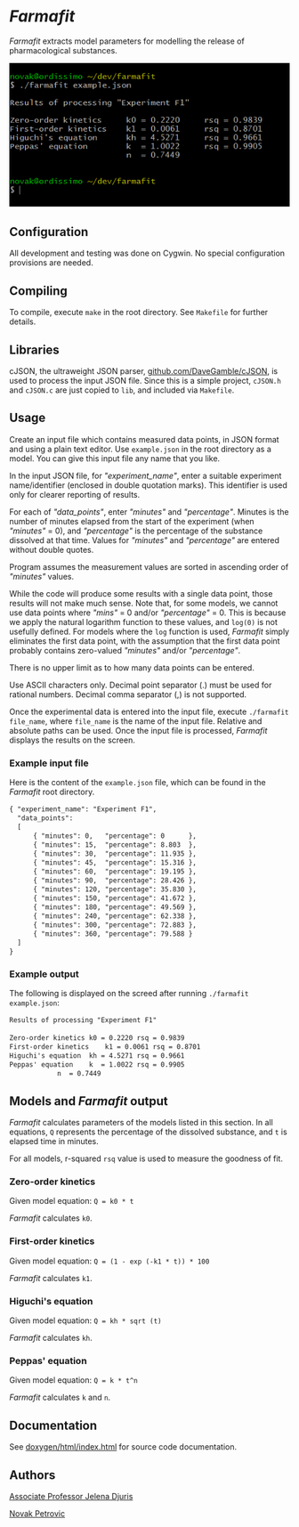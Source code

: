 # _Farmafit_
_Farmafit_ extracts model parameters for modelling the release of pharmacological substances.

![Screenshot](/screenshot.png "Screenshot")

## Configuration

All development and testing was done on Cygwin. No special configuration provisions are needed.

## Compiling

To compile, execute `make` in the root directory. See `Makefile` for further details.

## Libraries

cJSON, the ultraweight JSON parser,  [github.com/DaveGamble/cJSON](https://github.com/DaveGamble/cJSON), is used to process the input JSON file. Since this is a simple project, `cJSON.h` and `cJSON.c` are just copied to `lib`, and included via `Makefile`.

## Usage

Create an input file which contains measured data points, in JSON format and using a plain text editor. Use `example.json` in the root directory as a model. You can give this input file any name that you like.

In the input JSON file, for _"experiment_name"_, enter a suitable experiment name/identifier (enclosed in double quotation marks). This identifier is used only for clearer reporting of results. 

For each of _"data_points"_, enter _"minutes"_ and _"percentage"_. Minutes is the number of minutes elapsed from the start of the experiment (when _"minutes"_ = 0), and _"percentage"_ is the percentage of the substance dissolved at that time. Values for _"minutes"_ and _"percentage"_ are entered without double quotes.

Program assumes the measurement values are sorted in ascending order of _"minutes"_ values.

While the code will produce some results with a single data point, those results will not make much sense. Note that, for some models, we cannot use data points where _"mins"_ = 0 and/or _"percentage"_ = 0. This is because we apply the natural logarithm function to these values, and `log(0)` is not usefully defined. For models where the `log` function is used, _Farmafit_ simply eliminates the first data point, with the assumption that the first data point probably contains zero-valued _"minutes"_ and/or _"percentage"_.

There is no upper limit as to how many data points can be entered.

Use ASCII characters only. Decimal point separator (.) must be used for rational numbers. Decimal comma separator (,) is not supported.

Once the experimental data is entered into the input file, execute `./farmafit file_name`, where `file_name` is the name of the input file. Relative and absolute paths can be used. Once the input file is processed, _Farmafit_ displays the results on the screen.

### Example input file

Here is the content of the `example.json` file, which can be found in the _Farmafit_ root directory.

```
{ "experiment_name": "Experiment F1",
  "data_points":
  [
      { "minutes": 0,   "percentage": 0      },
      { "minutes": 15,  "percentage": 8.803  },
      { "minutes": 30,  "percentage": 11.935 },
      { "minutes": 45,  "percentage": 15.316 },
      { "minutes": 60,  "percentage": 19.195 },
      { "minutes": 90,  "percentage": 28.426 },
      { "minutes": 120, "percentage": 35.830 },      
      { "minutes": 150, "percentage": 41.672 },    
      { "minutes": 180, "percentage": 49.569 },
      { "minutes": 240, "percentage": 62.338 },
      { "minutes": 300, "percentage": 72.883 },
      { "minutes": 360, "percentage": 79.588 }
  ]
}
```

### Example output

The following is displayed on the screed after running `./farmafit example.json`:

```
Results of processing "Experiment F1"

Zero-order kinetics	k0 = 0.2220	rsq = 0.9839
First-order kinetics	k1 = 0.0061	rsq = 0.8701
Higuchi's equation	kh = 4.5271	rsq = 0.9661
Peppas' equation	k  = 1.0022	rsq = 0.9905
			n  = 0.7449
```

## Models and _Farmafit_ output

_Farmafit_ calculates parameters of the models listed in this section. In all equations, `Q` represents the percentage of the dissolved substance, and `t` is elapsed time in minutes.

For all models, r-squared `rsq` value is used to measure the goodness of fit.

### Zero-order kinetics

Given model equation: `Q = k0 * t`

_Farmafit_ calculates `k0`.

### First-order kinetics

Given model equation: `Q = (1 - exp (-k1 * t)) * 100`

_Farmafit_ calculates `k1`.

### Higuchi's equation

Given model equation: `Q = kh * sqrt (t)`

_Farmafit_ calculates `kh`.

### Peppas' equation

Given model equation: `Q = k * t^n`

_Farmafit_ calculates `k` and `n`.

## Documentation

See [doxygen/html/index.html](/doxygen/html/index.html) for source code documentation.

## Authors

[Associate Professor Jelena Djuris](http://www.ph.bg.ac.rs/en/about-us/associate-professors/1706/jelena-%C4%91uri%C5%A1-phd/)

[Novak Petrovic](https://github.com/novakpetrovic/)
